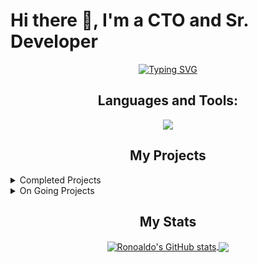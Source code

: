 # Hi there 👋, I'm a CTO and Sr. Developer

<p align="center">
  <a href="https://github.com/rlasso92">
    <img src="https://readme-typing-svg.herokuapp.com?color=%2336BCF7&center=true&vCenter=true&lines=Ronoaldo+Lasso;Full+Stack+Developer;DevOps+Engineer;Cloud+Architect" alt="Typing SVG" />
  </a>
</p>



<h2 align="center">Languages and Tools:</h2>
<p align="center">
    <a href="https://skillicons.dev">
        <img src="https://skillicons.dev/icons?i=cs,dotnet,azure,aws,docker,kubernetes,python,flask,vue,java,angular,js" />
    </a>
</p>

<h2 align="center">My Projects</h2>

<details>
  <summary>Completed Projects</summary>
  <br>
  <table>
    <tr>
      <td width="50%">
        <h3 align="center">Report Automation</h3>
        <p align="center">
          Data extraction from Ultimus BPM for the automation of reports, generation of loan settlement statistics, control procedures and C.S.S certificates through Reporting Services.
          <br>
          <br>
          <b><em>Technologies:</em></b> .NET
        </p>
      </td>
      <td width="50%">
        <h3 align="center">Tu Crecimiento</h3>
        <p align="center">
          CRM for bank loan application implemented in Dotnet MVC and Bootstrap.
          <br>
          <br>
          <b><em>Technologies:</em></b> .NET, Bootstrap
        </p>
      </td>
    </tr>
    <tr>
      <td width="50%">
        <h3 align="center">RH CRM</h3>
        <p align="center">
          CRM for employee management, vacation requests, permits, etc. implemented in dotnet mvc bootstrap.
          <br>
          <br>
          <b><em>Technologies:</em></b> .NET, Bootstrap
        </p>
      </td>
      <td width="50%">
        <h3 align="center">Assa AutoPx</h3>
        <p align="center">
          Development of microservices for the purchase of car insurance implemented in dotnet and deployed in AKS kubernetes cluster managing transaction queues with azure services bus, azure storage as well as integration with the payment gateway.
          <br>
          <br>
          <b><em>Technologies:</em></b> .NET, Azure, Kubernetes
        </p>
      </td>
    </tr>
    <tr>
      <td width="50%">
        <h3 align="center">Assa Reclamos Auto</h3>
        <p align="center">
          Development and implementation of the integration and deployment pipelines of the mobile auto claims application which processes evidence and accident reports. The azure devops yml is implemented using snyk sonarcloud for code analysis and testing as well as the packaging of the apps and its due publication in the stores.
          <br>
          <br>
          <b><em>Technologies:</em></b> Azure DevOps, SonarCloud, Snyk
        </p>
      </td>
      <td width="50%">
        <h3 align="center">Unibank Token</h3>
        <p align="center">
          Maintenance to CRM for managing security tokens of the banks online banking, changing from soap to rest web services.
          <br>
          <br>
          <b><em>Technologies:</em></b> .NET
        </p>
      </td>
    </tr>
    <tr>
      <td width="50%">
        <h3 align="center">OIRSA CRM</h3>
        <p align="center">
          Implementation of CRM in dotnet MVC for management of chemical and biological samples in Oirsa laboratories.
          <br>
          <br>
          <b><em>Technologies:</em></b> .NET
        </p>
      </td>
      <td width="50%">
        <h3 align="center">BBT Supplies</h3>
        <p align="center">
          Development and maintenance of CRM purchasing and inventory module of the BBT Supplies system deployed on glassfish server.
          <br>
          <br>
          <b><em>Technologies:</em></b> Java, GlassFish
        </p>
      </td>
    </tr>
    <tr>
      <td width="50%">
        <h3 align="center">Supply Chamber</h3>
        <p align="center">
          Dashboard for processing incoming and outgoing checks at the bank cash deskDevelopment and maintenance of CRM purchasing and inventory module of the BBT Supplies system deployed on glassfish server.
          <br>
          <br>
          <b><em>Technologies:</em></b> Java, GlassFish
        </p>
      </td>
      <td width="50%">
        <h3 align="center">PCI Express Bill Dashboard</h3>
        <p align="center">
          Development and implementation of a CRM for the management of card transactions and process validation (PCI) Security Standards Council in all CHUBB Latin America databases.
          <br>
          <br>
          <b><em>Technologies:</em></b> .NET
        </p>
      </td>
    </tr>
    <tr>
      <td width="50%">
        <h3 align="center">MIDA PNLOG</h3>
        <p align="center">
          Development of ERP Port Manifest System (PNLOG) Integration of SSO Keycloak with Portcel (Technological Portal for Foreign Trade and Logistics) Processing of ANA Panama manifests (National Customs Authority).
          <br>
          <br>
          <b><em>Technologies:</em></b> Java, Keycloak
        </p>
      </td>
      <td width="50%">
        <h3 align="center">Sport Fishing</h3>
        <p align="center">
          Development of a mobile application in ionic which uses geolocation in sport fishing to have an inventory of the species that are fished and is presented in an administrative dashboard.
          <br>
          <br>
          <b><em>Technologies:</em></b> Ionic, Angular
        </p>
      </td>
    </tr>
    <tr>
      <td width="50%">
        <h3 align="center">Vale Panama</h3>
        <p align="center">
          Development of a CRM for card activation and user management of the Vale Panama platform in mvc in dotnet and implementation of azure management API for mapping soap to rest of the web services to be used Improvements Web Service for querying card transactions Vale Panama.
          <br>
          <br>
          <b><em>Technologies:</em></b> .NET, Azure
        </p>
      </td>
    </tr>
  </table>
</details>

<details>
  <summary>On Going Projects</summary>
  <br>
  <table>
    <tr>
      <td width="50%">
        <h3 align="center">Fund Your Trades</h3>
        <p align="center">
          CRM for brokers metaquotes account management, affiliation system and payment gateway implemented in python flask and Vu3.
          <br>
          <br>
          <b><em>Technologies:</em></b> Python, Flask, Vue.js
        </p>
      </td>
      <td width="50%">
        <h3 align="center">Foodly</h3>
        <p align="center">
          Implementation of a SaaS ERP for inventory management, billing, suppliers and payment gateways for restaurants and food trucks.
          <br>
          <br>
          <b><em>Technologies:</em></b> .NET
        </p>
      </td>
    </tr>
  </table>
</details>

<h2 align="center">My Stats</h2>

<p align="center">
  <a href="https://github.com/rlasso92">
    <img align="center" src="https://github-readme-stats.vercel.app/api?username=rlasso92&show_icons=true&theme=radical&hide=contribs" alt="Ronoaldo's GitHub stats" />
  </a>
  <a href="https://github.com/rlasso92">
    <img align="center" src="https://github-readme-stats.vercel.app/api/top-langs/?username=rlasso92&layout=compact&theme=radical" />
  </a>
</p>